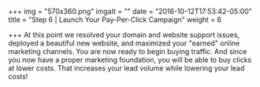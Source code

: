 +++
img = "570x360.png"
imgalt = ""
date = "2016-10-12T17:53:42-05:00"
title = "Step 6 | Launch Your Pay-Per-Click Campaign"
weight = 6

+++
At this point we resolved your domain and website support issues, deployed a beautiful new website, and maximized your "earned" online marketing channels. You are now ready to begin buying traffic. And since you now have a proper marketing foundation, you will be able to buy clicks at lower costs. That increases your lead volume while lowering your lead costs!
<!--more-->
